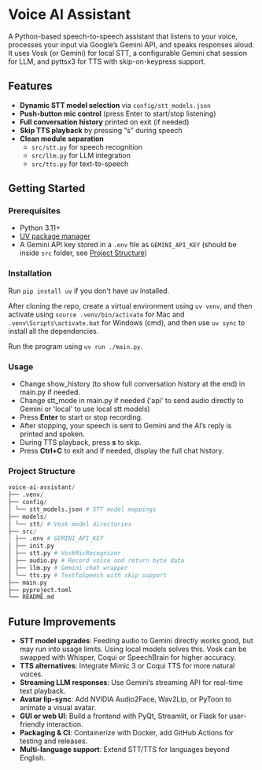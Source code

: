 # Voice AI Assistant

A Python-based speech-to-speech assistant that listens to your voice, processes your input via Google’s Gemini API, and speaks responses aloud. It uses Vosk (or Gemini) for local STT, a configurable Gemini chat session for LLM, and pyttsx3 for TTS with skip-on-keypress support.

## Features

- **Dynamic STT model selection** via `config/stt_models.json`
- **Push-button mic control** (press Enter to start/stop listening)  
- **Full conversation history** printed on exit (if needed)
- **Skip TTS playback** by pressing “s” during speech  
- **Clean module separation**  
  - `src/stt.py` for speech recognition  
  - `src/llm.py` for LLM integration  
  - `src/tts.py` for text-to-speech

## Getting Started

### Prerequisites

- Python 3.11+  
- [UV package manager](https://github.com/astral-sh/uv)  
- A Gemini API key stored in a `.env` file as `GEMINI_API_KEY` (should be inside `src` folder, see [Project Structure](#project-structure))

### Installation

Run `pip install uv` if you don't have uv installed.

After cloning the repo, create a virtual environment using `uv venv`, and then activate using `source .venv/bin/activate` for Mac and `.venv\Scripts\activate.bat` for Windows (cmd), and then use `uv sync` to install all the dependencies.

Run the program using `uv run ./main.py`.

### Usage

- Change show_history (to show full conversation history at the end) in main.py if needed.
- Change stt_mode in main.py if needed ('api' to send audio directly to Gemini or 'local' to use local stt models)
- Press **Enter** to start or stop recording.
- After stopping, your speech is sent to Gemini and the AI’s reply is printed and spoken.
- During TTS playback, press **s** to skip.
- Press **Ctrl+C** to exit and if needed, display the full chat history.

### Project Structure

``` python
voice-ai-assistant/
├── .venv/
├── config/
│ └── stt_models.json # STT model mappings
├── models/
│ └── stt/ # Vosk model directories
├── src/
| ├── .env # GEMINI_API_KEY
│ ├── init.py
│ ├── stt.py # VoskMicRecognizer
│ ├── audio.py # Record voice and return byte data
│ ├── llm.py # Gemini chat wrapper
│ └── tts.py # TextToSpeech with skip support
├── main.py
├── pyproject.toml
└── README.md
```

## Future Improvements

- **STT model upgrades**: Feeding audio to Gemini directly works good, but may run into usage limits. Using local models solves this. Vosk can be swapped with Whisper, Coqui or SpeechBrain for higher accuracy.
- **TTS alternatives**: Integrate Mimic 3 or Coqui TTS for more natural voices.
- **Streaming LLM responses**: Use Gemini’s streaming API for real-time text playback.
- **Avatar lip-sync**: Add NVIDIA Audio2Face, Wav2Lip, or PyToon to animate a visual avatar.  
- **GUI or web UI**: Build a frontend with PyQt, Streamlit, or Flask for user-friendly interaction.  
- **Packaging & CI**: Containerize with Docker, add GitHub Actions for testing and releases.  
- **Multi-language support**: Extend STT/TTS for languages beyond English.
